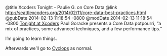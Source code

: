 @title Xcoders Tonight - Paulie G. on Core Data
@link http://seattlexcoders.org/2014/02/11/core-data-best-practices.html
@pubDate 2014-02-13 11:18:54 -0800
@modDate 2014-02-13 11:18:54 -0800
[Tonight at Xcoders](http://seattlexcoders.org/2014/02/11/core-data-best-practices.html) Paul Goracke presents a Core Data potpourri, “a mix of practices, some advanced techniques, and a few performance tips.”

I’m going to learn things.

Afterwards we’ll go to [Cyclops](http://www.cyclopsseattle.com/) as normal.
